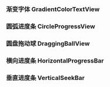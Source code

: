 ### 渐变字体 GradientColorTextView
### 圆弧进度条 CircleProgressView
### 圆盘拖动球 DraggingBallView
### 横向进度条 HorizontalProgressBar
### 垂直进度条 VerticalSeekBar